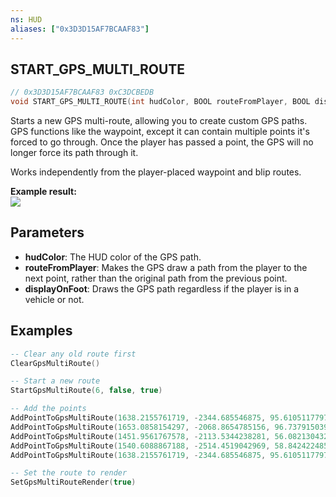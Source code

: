 ```yaml
---
ns: HUD
aliases: ["0x3D3D15AF7BCAAF83"]
---
```

## START_GPS_MULTI_ROUTE

```c
// 0x3D3D15AF7BCAAF83 0xC3DCBEDB
void START_GPS_MULTI_ROUTE(int hudColor, BOOL routeFromPlayer, BOOL displayOnFoot);
```

Starts a new GPS multi-route, allowing you to create custom GPS paths.
GPS functions like the waypoint, except it can contain multiple points it's forced to go through.
Once the player has passed a point, the GPS will no longer force its path through it.

Works independently from the player-placed waypoint and blip routes.

**Example result:**
<br>
![](https://i.imgur.com/xIuEhwA.png)

## Parameters
* **hudColor**: The HUD color of the GPS path.
* **routeFromPlayer**: Makes the GPS draw a path from the player to the next point, rather than the original path from the previous point.
* **displayOnFoot**: Draws the GPS path regardless if the player is in a vehicle or not.

## Examples
```lua
-- Clear any old route first
ClearGpsMultiRoute()

-- Start a new route
StartGpsMultiRoute(6, false, true)

-- Add the points
AddPointToGpsMultiRoute(1638.2155761719, -2344.685546875, 95.610511779785)
AddPointToGpsMultiRoute(1653.0858154297, -2068.8654785156, 96.737915039063)
AddPointToGpsMultiRoute(1451.9561767578, -2113.5344238281, 56.082130432129)
AddPointToGpsMultiRoute(1540.6088867188, -2514.4519042969, 58.842422485352)
AddPointToGpsMultiRoute(1638.2155761719, -2344.685546875, 95.610511779785)

-- Set the route to render
SetGpsMultiRouteRender(true)
```
